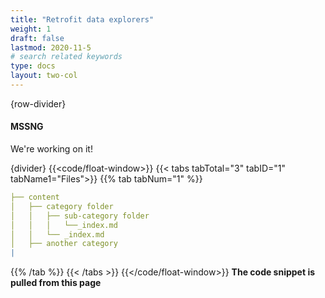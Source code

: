 ```yaml
---
title: "Retrofit data explorers"
weight: 1
draft: false
lastmod: 2020-11-5
# search related keywords
type: docs
layout: two-col
---
```


{row-divider}
#### MSSNG

We're working on it!

{divider}
{{<code/float-window>}}
{{< tabs tabTotal="3" tabID="1" tabName1="Files">}}
{{% tab tabNum="1" %}}
``` yaml
├── content
│   ├── category folder
│   │   ├── sub-category folder
│   │   │   └──_index.md
│   │   └── _index.md
│   ├── another category 
|
```
{{% /tab %}}
{{< /tabs >}}
{{</code/float-window>}}
**The code snippet is pulled from this page**

